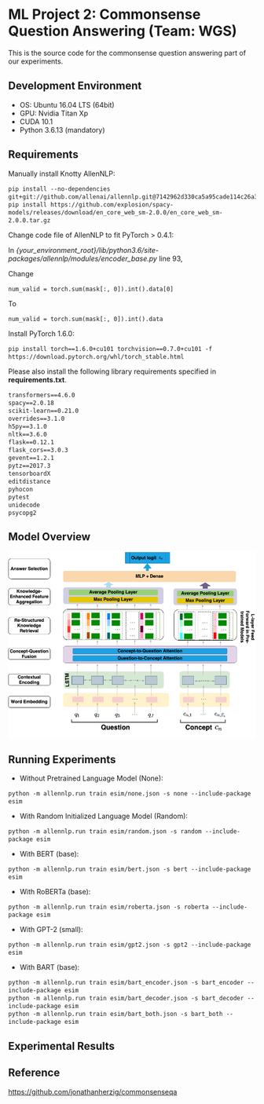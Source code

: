# ML Project 2: Commonsense Question Answering (Team: WGS)
This is the source code for the commonsense question answering part of our experiments.

## Development Environment
- OS: Ubuntu 16.04 LTS (64bit)
- GPU: Nvidia Titan Xp
- CUDA 10.1
- Python 3.6.13 (mandatory)

## Requirements
Manually install Knotty AllenNLP: 
```
pip install --no-dependencies git+git://github.com/allenai/allennlp.git@7142962d330ca5a95cade114c26a361c78f2042e
pip install https://github.com/explosion/spacy-models/releases/download/en_core_web_sm-2.0.0/en_core_web_sm-2.0.0.tar.gz
```
Change code file of AllenNLP to fit PyTorch > 0.4.1:

In *{your_environment_root}/lib/python3.6/site-packages/allennlp/modules/encoder_base.py* line 93,

Change
```
num_valid = torch.sum(mask[:, 0]).int().data[0]
```
To
```
num_valid = torch.sum(mask[:, 0]).int().data
```

Install PyTorch 1.6.0:
```
pip install torch==1.6.0+cu101 torchvision==0.7.0+cu101 -f https://download.pytorch.org/whl/torch_stable.html
```

Please also install the following library requirements specified in **requirements.txt**.

    transformers==4.6.0
    spacy==2.0.18
    scikit-learn==0.21.0
    overrides==3.1.0
    h5py==3.1.0
    nltk==3.6.0
    flask==0.12.1
    flask_cors==3.0.3
    gevent==1.2.1
    pytz==2017.3
    tensorboardX
    editdistance
    pyhocon
    pytest
    unidecode
    psycopg2

## Model Overview

![Model Overview](figures/model_csqa.png)

## Running Experiments
- Without Pretrained Language Model (None):
```
python -m allennlp.run train esim/none.json -s none --include-package esim
```
- With Random Initialized Language Model (Random):
```
python -m allennlp.run train esim/random.json -s random --include-package esim
```
- With BERT (base):
```
python -m allennlp.run train esim/bert.json -s bert --include-package esim
```
- With RoBERTa (base):
```
python -m allennlp.run train esim/roberta.json -s roberta --include-package esim
```
- With GPT-2 (small):
```
python -m allennlp.run train esim/gpt2.json -s gpt2 --include-package esim
```
- With BART (base):
```
python -m allennlp.run train esim/bart_encoder.json -s bart_encoder --include-package esim
python -m allennlp.run train esim/bart_decoder.json -s bart_decoder --include-package esim
python -m allennlp.run train esim/bart_both.json -s bart_both --include-package esim
```

## Experimental Results



## Reference
https://github.com/jonathanherzig/commonsenseqa

